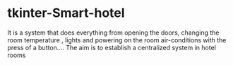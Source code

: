 # tkinter-Smart-hotel
It is a system that does everything from opening the doors, changing the room temperature , lights and powering on the room air-conditions with the press of a button…. The aim is to establish a centralized system in hotel rooms
